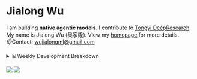 #  Jialong Wu

I am building **native agentic models**. I contribute to [Tongyi DeepResearch](https://github.com/Alibaba-NLP/DeepResearch).<br>
My name is Jialong Wu (吴家隆). View my [homepage](https://callanwu.github.io/) for more details. <br>
📫Contact: wujialongml@gmail.com


<details><summary>📊Weekly Development Breakdown</summary>

<!--START_SECTION:waka-->

```txt
From: 12 October 2025 - To: 19 October 2025

Total Time: 2 hrs 9 mins

Python     1 hr 13 mins    ██████████████░░░░░░░░░░░   56.26 %
JSON       23 mins         ████▒░░░░░░░░░░░░░░░░░░░░   17.84 %
HTML       20 mins         ████░░░░░░░░░░░░░░░░░░░░░   15.96 %
Markdown   12 mins         ██▒░░░░░░░░░░░░░░░░░░░░░░   09.91 %
Text       0 secs          ░░░░░░░░░░░░░░░░░░░░░░░░░   00.03 %
```

<!--END_SECTION:waka-->

[![wakatime](https://wakatime.com/badge/user/c6720b29-9431-4a60-bc9d-e1fb2b6bd65f.svg)](https://wakatime.com/@c6720b29-9431-4a60-bc9d-e1fb2b6bd65f)
</details>

[![](https://img.shields.io/badge/Google%20Scholar-4385FE.svg?&color=d6d6d6&style=flat-square&logo=google-scholar)](https://scholar.google.com/citations?user=6eg2m4YAAAAJ)
![](https://komarev.com/ghpvc/?username=callanwu)
